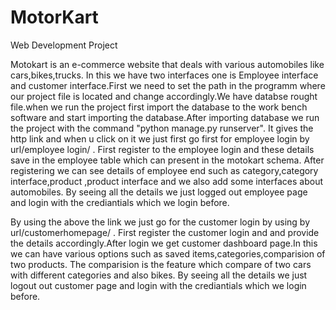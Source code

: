 # MotorKart
 Web Development Project


Motokart is an e-commerce website that deals with various automobiles like cars,bikes,trucks.
In this we have two interfaces one is Employee interface and customer interface.First we need to
set the path in the programm where our project file is located and change accordingly.We have databse
rought file.when we run the project first import the database to the work bench software and start 
importing the database.After importing database we run the project with the command "python manage.py runserver".
It gives the http link and when u click on it we just first go first for employee login by url/employee login/  .
First register to the employee login and these details save in the employee table which can present in the motokart schema.
After registering we can see details of employee end such as category,category interface,product ,product interface and we also add some interfaces about automobiles.
By seeing all the details we just logged out employee page and login with the crediantials which we login before.


By using the above the link we just go for the customer login by using by  url/customerhomepage/  .
First register the customer login and and provide the details accordingly.After login we get 
customer dashboard page.In this we can have various options such as saved items,categories,comparision of two products.
The comparision is the feature which compare of two cars with different categories and also bikes.
By seeing all the details we just logout out customer page and login with the crediantials which we login before.

